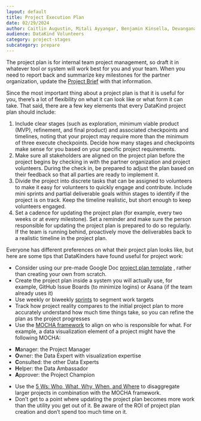 ```yaml
---
layout: default
title: Project Execution Plan
date: 02/29/2024
author: Caitlin Augustin, Mitali Ayyangar, Benjamin Kinsella, Devangana Khokhar, Emily Yelverton, Asnat Ghebremedhin, Shanna Lee, Pui Kwan (PJ) Lee, Mallory Sheff
audience: DataKind Volunteers
category: project-stages
subcategory: prepare
---
```


The project plan is for internal team project management, so draft it in whatever tool or system will work best for you and your team. When you need to report back and summarize key milestones for the partner organization, update the [Project Brief](https://playbook.datakind.org/playbook/articles/47) with that information. 


Since the most important thing about a project plan is that it is useful for you, there’s a lot of flexibility on what it can look like or what form it can take. That said, there are a few key elements that every DataKind project plan should include:


1. Include clear stages (such as exploration, minimum viable product (MVP), refinement, and final product) and associated checkpoints and timelines, noting that your project may require more than the minimum of three execute checkpoints. Decide how many stages and checkpoints make sense for you based on your specific project requirements.
2. Make sure all stakeholders are aligned on the project plan before the project begins by checking in with the partner organization and project volunteers. During the check in, be prepared to adjust the plan based on their feedback so that all parties are ready to implement it.
3. Divide the project into discrete tasks that can be assigned to volunteers to make it easy for volunteers to quickly engage and contribute. Include mini sprints and partial deliverable goals within stages to identify if the project is on track. Keep the timeline realistic, but short enough to keep volunteers engaged.
4. Set a cadence for updating the project plan (for example, every two weeks or at every milestone). Set a reminder and make sure the person responsible for updating the project plan is prepared to do so regularly. If the team is running behind, proactively move the deliverables back to a realistic timeline in the project plan.


Everyone has different preferences on what their project plan looks like, but here are some tips that DataKinders have found useful for project work:


* Consider using our pre\-made Google Doc [project plan template](https://docs.google.com/document/d/17kq8RHTM8f86trqdWXEiVBzRkFSMQtyQyccZjGgpVK8/edit?usp=sharing) , rather than creating your own from scratch.
* Create the project plan inside a system you will actually use, for example, GitHub Issue Boards (to minimize logins) or Asana (if the team already uses it)
* Use weekly or biweekly [sprints](https://www.scrumguides.org/scrum-guide.html) to segment work targets
* Track how project reality compares to the initial project plan to more accurately understand how much time things take, so you can refine the plan as the project progresses
* Use the [MOCHA framework](https://www.managementcenter.org/resources/assigning-responsibilities/) to align on who is responsible for what. For example, a data visualization element of a project might have the following MOCHA:
+ **M**anager: the Project Manager
+ **O**wner: the Data Expert with visualization expertise
+ **C**onsulted: the other Data Experts
+ **H**elper: the Data Ambassador
+ **A**pprover: the Project Champion

* Use the [5 Ws: Who, What, Why, When, and Where](https://www.managementcenter.org/resources/delegation-worksheet/) to disaggregate larger projects in combination with the MOCHA framework.
* Don’t get to a point where updating the project plan becomes more work than the utility you get out of it. Be aware of the ROI of project plan creation and don’t spend too much time on it.